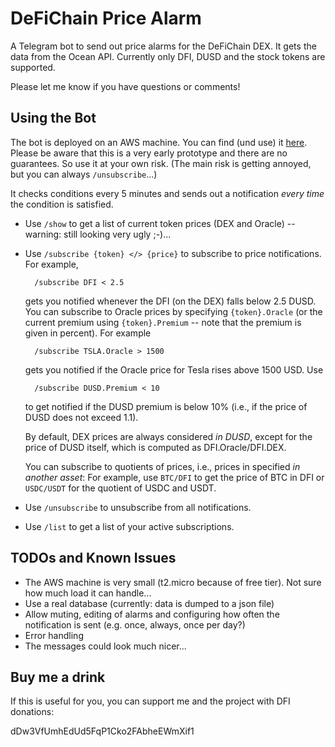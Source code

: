 # DeFiChain Price Alarm

A Telegram bot to send out price alarms for the DeFiChain DEX.
It gets the data from the Ocean API. Currently only DFI, DUSD and the stock tokens are supported.

Please let me know if you have questions or comments!

## Using the Bot

The bot is deployed on an AWS machine.
You can find (und use) it [here](https://t.me/defichain_price_alarm_bot).
Please be aware that this is a very early prototype and there are no guarantees. So use it at your own risk. (The main risk is getting annoyed, but you can always `/unsubscribe`...)

It checks conditions every 5 minutes and sends out a notification *every time* the condition is satisfied.

* Use `/show` to get a list of current token prices (DEX and Oracle) -- warning: still looking very ugly ;-)...
* Use `/subscribe {token} </> {price}` to subscribe to price notifications. For example, 

        /subscribe DFI < 2.5
        
    gets you notified whenever the DFI (on the DEX) falls below 2.5 DUSD. You can subscribe to Oracle prices by specifying `{token}.Oracle` (or the current premium using `{token}.Premium` -- note that the premium is given in percent). For example 
    
        /subscribe TSLA.Oracle > 1500
    
    gets you notified if the Oracle price for Tesla rises above 1500 USD. Use

        /subscribe DUSD.Premium < 10
    
    to get notified if the DUSD premium is below 10% (i.e., if the price of DUSD does not exceed 1.1).

    By default, DEX prices are always considered *in DUSD*, except for the price of DUSD itself, which is computed as DFI.Oracle/DFI.DEX.

    You can subscribe to quotients of prices, i.e., prices in specified *in another asset*: For example, use `BTC/DFI` to get the price of BTC in DFI or `USDC/USDT` for the quotient of USDC and USDT.

* Use `/unsubscribe` to unsubscribe from all notifications.
* Use `/list` to get a list of your active subscriptions.


## TODOs and Known Issues

* The AWS machine is very small (t2.micro because of free tier). Not sure how much load it can handle... 
* Use a real database (currently: data is dumped to a json file)
* Allow muting, editing of alarms and configuring how often the notification is sent (e.g. once, always, once per day?)
* Error handling
* The messages could look much nicer...


## Buy me a drink

If this is useful for you, you can support me and the project with DFI donations:

dDw3VfUmhEdUd5FqP1Cko2FAbheEWmXif1
